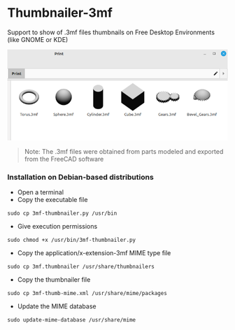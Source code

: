 # Thumbnailer-3mf
Support to show of .3mf files thumbnails on Free Desktop Environments (like GNOME or KDE)

![capture](https://github.com/andesfreedesign/Thumbnailer-3mf/blob/main/capture.png)

> Note: The .3mf files were obtained from parts modeled and exported from the FreeCAD software

### Installation on Debian-based distributions

- Open a terminal
- Copy the executable file

```
sudo cp 3mf-thumbnailer.py /usr/bin
```
- Give execution permissions
```
sudo chmod +x /usr/bin/3mf-thumbnailer.py
```
- Copy the  application/x-extension-3mf MIME type file
```
sudo cp 3mf.thumbnailer /usr/share/thumbnailers
```
- Copy the thumbnailer file
```
sudo cp 3mf-thumb-mime.xml /usr/share/mime/packages
```
- Update the MIME database
```
sudo update-mime-database /usr/share/mime
```

